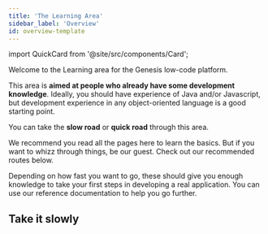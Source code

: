 ```yaml
---
title: 'The Learning Area'
sidebar_label: 'Overview'
id: overview-template
---
```

import QuickCard from '@site/src/components/Card';

Welcome to the Learning area for the Genesis low-code platform.



This area is **aimed at people who already have some development knowledge**. Ideally, you should have experience of Java and/or Javascript, but development experience in any object-oriented language is a good starting point.



You can take the **slow road** or **quick road** through this area.

We recommend you read all the pages here to learn the basics. But if you want to whizz through things, be our guest. Check out our recommended routes below. 

Depending on how fast you want to go, these should give you enough knowledge to take your first steps in developing a real application. You can use our reference documentation to help you go further.

<div className='card-wrapper' >
    <QuickCard heading="Very simple introduction" link="../getting-started/learn-the-basics/simple-introduction" text="This introduces you to some terminology and the basic architecture">
    </QuickCard>
    <QuickCard heading="Pre-requisites" link="../getting-started/quick-start/hardware-and-software" text="Get the software you need onto your machine; check out our prerequisites">
    </QuickCard>
    <QuickCard heading="Get started" link="../getting-started/quick-start" text="Get started straight away. Build the simplest of applications in just a few careful steps.">
    </QuickCard>
</div>

## Take it slowly
<div className='card-wrapper'>
    <QuickCard heading="Very simple introduction" link="../getting-started/learn-the-basics/simple-introduction" text="If you want to go more slowly, start right at the beginning and look at the sort of applications that have already been built on the Genesis low-code platform">
    </QuickCard>
    <QuickCard heading="Data model" link="../getting-started/learn-the-basics/data-model/inside-a-fields-dictionary" text="From there, just progress through each section so that you build up knowledge of the data model and all the key parts on the platform. There's nothing difficult in these sections">
    </QuickCard>
</div>

<div className='card-wrapper'>
    <QuickCard heading="Pre-requisites" link="../getting-started/quick-start/hardware-and-software" text="After you have been through all those, you'll be ready to check the pre-requisites">
    </QuickCard>
    <QuickCard heading="Start building a simple application" link="../getting-started/learn-the-basics/simple-introduction" text="Once you've completed thou'll be ready to start building a simple application">
    </QuickCard>
</div>
